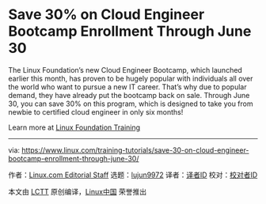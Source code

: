 [#]: collector: (lujun9972)
[#]: translator: ( )
[#]: reviewer: ( )
[#]: publisher: ( )
[#]: url: ( )
[#]: subject: (Save 30% on Cloud Engineer Bootcamp Enrollment Through June 30)
[#]: via: (https://www.linux.com/training-tutorials/save-30-on-cloud-engineer-bootcamp-enrollment-through-june-30/)
[#]: author: (Linux.com Editorial Staff https://www.linux.com/author/craig/)

Save 30% on Cloud Engineer Bootcamp Enrollment Through June 30
======

The Linux Foundation’s new Cloud Engineer Bootcamp, which launched earlier this month, has proven to be hugely popular with individuals all over the world who want to pursue a new IT career. That’s why due to popular demand, they have already put the bootcamp back on sale. Through June 30, you can save 30% on this program, which is designed to take you from newbie to certified cloud engineer in only six months!

Learn more at [Linux Foundation Training][1]

--------------------------------------------------------------------------------

via: https://www.linux.com/training-tutorials/save-30-on-cloud-engineer-bootcamp-enrollment-through-june-30/

作者：[Linux.com Editorial Staff][a]
选题：[lujun9972][b]
译者：[译者ID](https://github.com/译者ID)
校对：[校对者ID](https://github.com/校对者ID)

本文由 [LCTT](https://github.com/LCTT/TranslateProject) 原创编译，[Linux中国](https://linux.cn/) 荣誉推出

[a]: https://www.linux.com/author/craig/
[b]: https://github.com/lujun9972
[1]: https://training.linuxfoundation.org/announcements/save-30-on-cloud-engineer-bootcamp-enrollment-through-june-30/?utm_source=linuxcom&utm_medium=blog&utm_campaign=ceb0620
